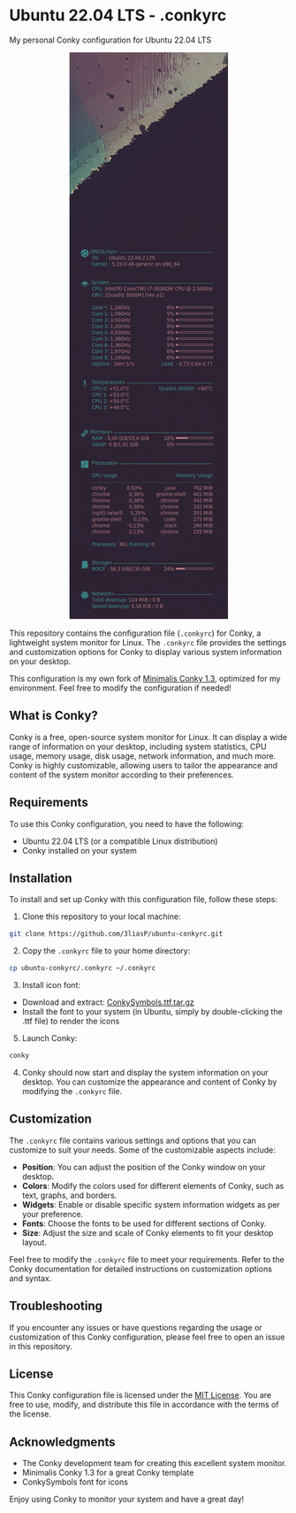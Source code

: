 # Ubuntu 22.04 LTS - .conkyrc
My personal Conky configuration for Ubuntu 22.04 LTS

<p align="center"><img heigth="450" src="conky-preview.png"></p>

This repository contains the configuration file (`.conkyrc`) for Conky, a lightweight system monitor for Linux. The `.conkyrc` file provides the settings and customization options for Conky to display various system information on your desktop.

This configuration is my own fork of [Minimalis Conky 1.3](https://www.gnome-look.org/p/1112273/), optimized for my environment. Feel free to modify the configuration if needed!

## What is Conky?

Conky is a free, open-source system monitor for Linux. It can display a wide range of information on your desktop, including system statistics, CPU usage, memory usage, disk usage, network information, and much more. Conky is highly customizable, allowing users to tailor the appearance and content of the system monitor according to their preferences.

## Requirements

To use this Conky configuration, you need to have the following:

- Ubuntu 22.04 LTS (or a compatible Linux distribution)
- Conky installed on your system

## Installation

To install and set up Conky with this configuration file, follow these steps:

1. Clone this repository to your local machine:

```bash
git clone https://github.com/3liasP/ubuntu-conkyrc.git
```

2. Copy the `.conkyrc` file to your home directory:

```bash
cp ubuntu-conkyrc/.conkyrc ~/.conkyrc
```
3. Install icon font:
  - Download and extract: [ConkySymbols.ttf.tar.gz](https://github.com/Mic92/awesome-dotfiles/releases/tag/download)
  - Install the font to your system (in Ubuntu, simply by double-clicking the .ttf file) to render the icons

5. Launch Conky:

```bash
conky
```

4. Conky should now start and display the system information on your desktop. You can customize the appearance and content of Conky by modifying the `.conkyrc` file.

## Customization

The `.conkyrc` file contains various settings and options that you can customize to suit your needs. Some of the customizable aspects include:

- **Position**: You can adjust the position of the Conky window on your desktop.
- **Colors**: Modify the colors used for different elements of Conky, such as text, graphs, and borders.
- **Widgets**: Enable or disable specific system information widgets as per your preference.
- **Fonts**: Choose the fonts to be used for different sections of Conky.
- **Size**: Adjust the size and scale of Conky elements to fit your desktop layout.

Feel free to modify the `.conkyrc` file to meet your requirements. Refer to the Conky documentation for detailed instructions on customization options and syntax.

## Troubleshooting

If you encounter any issues or have questions regarding the usage or customization of this Conky configuration, please feel free to open an issue in this repository.

## License

This Conky configuration file is licensed under the [MIT License](https://opensource.org/licenses/MIT). You are free to use, modify, and distribute this file in accordance with the terms of the license.

## Acknowledgments

- The Conky development team for creating this excellent system monitor.
- Minimalis Conky 1.3 for a great Conky template
- ConkySymbols font for icons


Enjoy using Conky to monitor your system and have a great day!
